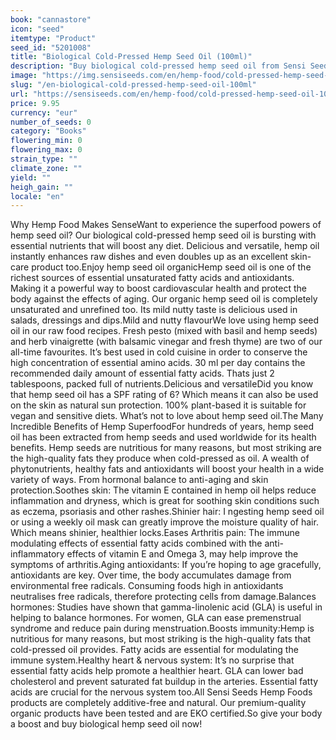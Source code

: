 ```yaml
---
book: "cannastore"
icon: "seed"
itemtype: "Product"
seed_id: "5201008"
title: "Biological Cold-Pressed Hemp Seed Oil (100ml)"
description: "Buy biological cold-pressed hemp seed oil from Sensi Seeds Hemp Foods. Premium-quality, organic and delicious. Order 100ml with fast delivery"
image: "https://img.sensiseeds.com/en/hemp-food/cold-pressed-hemp-seed-oil-100ml-image.png"
slug: "/en-biological-cold-pressed-hemp-seed-oil-100ml"
url: "https://sensiseeds.com/en/hemp-food/cold-pressed-hemp-seed-oil-100ml?a_aid=cannastore"
price: 9.95
currency: "eur"
number_of_seeds: 0
category: "Books"
flowering_min: 0
flowering_max: 0
strain_type: ""
climate_zone: ""
yield: ""
heigh_gain: ""
locale: "en"
---
```

Why Hemp Food Makes SenseWant to experience the superfood powers of hemp seed oil? Our biological cold-pressed hemp seed oil is bursting with essential nutrients that will boost any diet. Delicious and versatile, hemp oil instantly enhances raw dishes and even doubles up as an excellent skin-care product too.Enjoy hemp seed oil organicHemp seed oil is one of the richest sources of essential unsaturated fatty acids and antioxidants. Making it a powerful way to boost cardiovascular health and protect the body against the effects of aging. Our organic hemp seed oil is completely unsaturated and unrefined too. Its mild nutty taste is delicious used in salads, dressings and dips.Mild and nutty flavourWe love using hemp seed oil in our raw food recipes. Fresh pesto (mixed with basil and hemp seeds) and herb vinaigrette (with balsamic vinegar and fresh thyme) are two of our all-time favourites. It’s best used in cold cuisine in order to conserve the high concentration of essential amino acids. 30 ml per day contains the recommended daily amount of essential fatty acids. Thats just 2 tablespoons, packed full of nutrients.Delicious and versatileDid you know that hemp seed oil has a SPF rating of 6? Which means it can also be used on the skin as natural sun protection. 100% plant-based it is suitable for vegan and sensitive diets. What’s not to love about hemp seed oil.The Many Incredible Benefits of Hemp SuperfoodFor hundreds of years, hemp seed oil has been extracted from hemp seeds and used worldwide for its health benefits. Hemp seeds are nutritious for many reasons, but most striking are the high-quality fats they produce when cold-pressed as oil. A wealth of phytonutrients, healthy fats and antioxidants will boost your health in a wide variety of ways. From hormonal balance to anti-aging and skin protection.Soothes skin: The vitamin E contained in hemp oil helps reduce inflammation and dryness, which is great for soothing skin conditions such as eczema, psoriasis and other rashes.Shinier hair: I ngesting hemp seed oil or using a weekly oil mask can greatly improve the moisture quality of hair. Which means shinier, healthier locks.Eases Arthritis pain: The immune modulating effects of essential fatty acids combined with the anti-inflammatory effects of vitamin E and Omega 3, may help improve the symptoms of arthritis.Aging antioxidants: If you’re hoping to age gracefully, antioxidants are key. Over time, the body accumulates damage from environmental free radicals. Consuming foods high in antioxidants neutralises free radicals, therefore protecting cells from damage.Balances hormones: Studies have shown that gamma-linolenic acid (GLA) is useful in helping to balance hormones. For women, GLA can ease premenstrual syndrome and reduce pain during menstruation.Boosts immunity:Hemp is nutritious for many reasons, but most striking is the high-quality fats that cold-pressed oil provides. Fatty acids are essential for modulating the immune system.Healthy heart & nervous system: It’s no surprise that essential fatty acids help promote a healthier heart. GLA can lower bad cholesterol and prevent saturated fat buildup in the arteries. Essential fatty acids are crucial for the nervous system too.All Sensi Seeds Hemp Foods products are completely additive-free and natural. Our premium-quality organic products have been tested and are EKO certified.So give your body a boost and buy biological hemp seed oil now!
